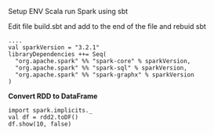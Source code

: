 Setup ENV Scala run Spark using sbt

Edit file build.sbt and add to the end of the file and rebuid sbt
```
....
val sparkVersion = "3.2.1"
libraryDependencies ++= Seq(
  "org.apache.spark" %% "spark-core" % sparkVersion,
  "org.apache.spark" %% "spark-sql" % sparkVersion,
  "org.apache.spark" %% "spark-graphx" % sparkVersion
)
```



**Convert RDD to DataFrame**

```
import spark.implicits._
val df = rdd2.toDF()
df.show(10, false)
```
